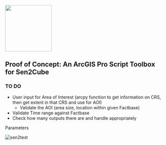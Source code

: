 <img src="https://manual.sen2cube.at/img/logo_b.png" height="150px" align="center">


## Proof of Concept: An ArcGIS Pro Script Toolbox for Sen2Cube

### TO DO
- User input for Area of Interest (arcpy function to get information on CRS, then get extent in that CRS and use for AOI)
   - Validate the AOI (area size, location within given Factbase)
- Validate Time range against Factbase
- Check how many outputs there are and handle appropriately


Parameters

<!-- ![image](https://user-images.githubusercontent.com/81073205/154639979-d092f2bc-8c99-4192-b123-1166612a5ab0.png) -->

![sen2test](https://user-images.githubusercontent.com/81073205/154641356-e1387c56-3cbd-4ecb-983e-72aec67f9ea8.png)
